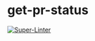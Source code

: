 # get-pr-status

[![Super-Linter](https://github.com/arghpy/get-pr-status/actions/workflows/manage_pull_requests.yaml/badge.svg)](https://github.com/marketplace/actions/super-linter)

